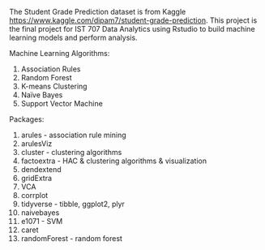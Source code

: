 The Student Grade Prediction dataset is from Kaggle https://www.kaggle.com/dipam7/student-grade-prediction. 
This project is the final project for IST 707 Data Analytics using Rstudio to build machine learning models and perform analysis.

Machine Learning Algorithms:
1. Association Rules
2. Random Forest
3. K-means Clustering
4. Naïve Bayes
5. Support Vector Machine

Packages:
1. arules - association rule mining
2. arulesViz
3. cluster - clustering algorithms
4. factoextra - HAC & clustering algorithms & visualization
5. dendextend 
6. gridExtra
7. VCA
8. corrplot
9. tidyverse - tibble, ggplot2, plyr
10. naivebayes
11. e1071 - SVM
12. caret
13. randomForest - random forest
